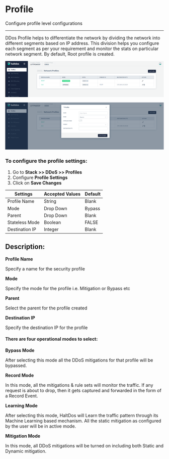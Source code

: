 # Profile

Configure profile level configurations

---

DDos Profile helps to differentiate the network by dividing the network into different segments based on IP address. This division helps you configure each segment as per your requirement and monitor the stats on particular network segment. By default, Root profile is created.

![network_profile](/img/ddos/v2/profiles.png)

![add_profile](/img/ddos/v2/profiles1.png)

### **To configure the profile settings:**

1. Go to  **Stack >> DDoS >> Profiles** 
2. Configure **Profile Settings**
3. Click on **Save Changes**

| Settings       | Accepted Values  | Default    |
|----------------|------------------|------------|
| Profile Name   | String           | Blank      |
| Mode           | Drop Down        | Bypass     |
| Parent         | Drop Down        | Blank      |
| Stateless Mode | Boolean          | FALSE      |
| Destination IP | Integer          | Blank      |

## **Description:**

**Profile Name**

Specify a name for the security profile

 **Mode**

Specify the mode for the profile i.e. Mitigation or Bypass etc

**Parent**

Select the parent for the profile created

**Destination IP**

Specify the destination IP for the profile

#### **There are four operational modes to select:**

**Bypass Mode**

After selecting this mode all the DDoS mitigations for that profile will be bypassed.

**Record Mode**

In this mode, all the mitigations & rule sets will monitor the traffic. If any request is about to drop, then it gets captured and forwarded in the form of a Record Event.

 **Learning Mode**

After selecting this mode, HaltDos will Learn the traffic pattern through its Machine Learning based mechanism. All the static mitigation as configured by the user will be in active mode.

 **Mitigation Mode**

In this mode, all DDoS mitigations will be turned on including both Static and Dynamic mitigation.